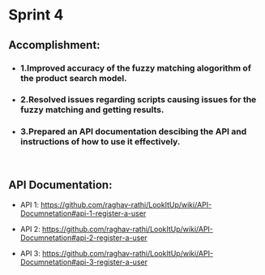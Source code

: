 # Sprint 4

## Accomplishment:
- ### 1.Improved accuracy of the fuzzy matching alogorithm of the product search model. </br>
- ### 2.Resolved issues regarding scripts causing issues for the fuzzy matching and getting results. </br>
- ### 3.Prepared an API documentation descibing the API and instructions of how to use it effectively. </br>
</br>
 
## API Documentation: 

- API 1: https://github.com/raghav-rathi/LookItUp/wiki/API-Documnetation#api-1-register-a-user

- API 2: https://github.com/raghav-rathi/LookItUp/wiki/API-Documnetation#api-2-register-a-user

- API 3: https://github.com/raghav-rathi/LookItUp/wiki/API-Documnetation#api-3-register-a-user
